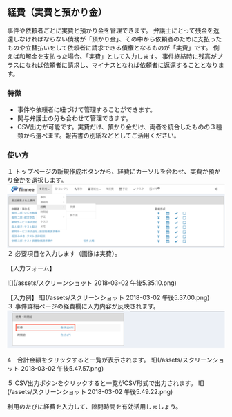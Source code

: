 ## 経費（実費と預かり金）

事件や依頼者ごとに実費と預かり金を管理できます。
弁護士にとって残金を返還しなければならない債務が「預かり金」、その中から依頼者のために支払ったものや立替払いをして依頼者に請求できる債権となるものが「実費」です。
例えば和解金を支払った場合、「実費」として入力します。
事件終結時に残高がプラスになれば依頼者に請求し、マイナスとなれば依頼者に返還することとなります。

### 特徴

* 事件や依頼者に紐づけて管理することができます。
* 関与弁護士の分も合わせて管理できます。
* CSV出力が可能です。実費だけ、預かり金だけ、両者を統合したものの３種類から選べます。報告書の別紙などとしてご活用ください。


### 使い方
１ トップページの新規作成ボタンから、経費にカーソルを合わせ、実費か預かり金かを選択します。
![](/assets/経費の新規作成.png)
<br>
２ 必要項目を入力します（画像は実費）。

【入力フォーム】

![](/assets/スクリーンショット 2018-03-02 午後5.35.10.png)


【入力例】
![](/assets/スクリーンショット 2018-03-02 午後5.37.00.png)
<br>
３ 事件詳細ページの経費欄に入力内容が反映されます。
![](/assets/経費入力例.png)
<br>

4　合計金額をクリックすると一覧が表示されます。
![](/assets/スクリーンショット 2018-03-02 午後5.47.57.png)
<br>

５ CSV出力ボタンをクリックすると一覧がCSV形式で出力されます。
![](/assets/スクリーンショット 2018-03-02 午後5.49.22.png)


利用のたびに経費を入力して、隙間時間を有効活用しましょう。
